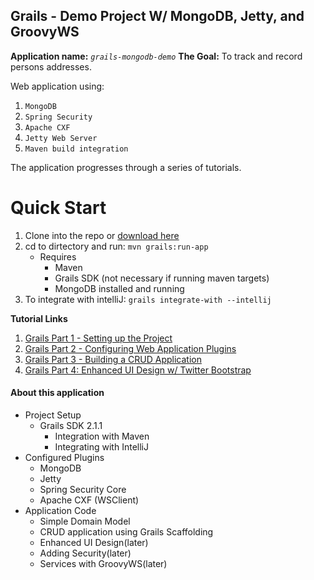 Grails - Demo Project W/ MongoDB, Jetty, and GroovyWS
-------------------------------------------------------

**Application name:** *`grails-mongodb-demo`*
**The Goal:** To track and record persons addresses.
 
Web application using:

1. `MongoDB`
2. `Spring Security`
3. `Apache CXF`
4. `Jetty Web Server`
5. `Maven build integration`
 
 The application progresses through a series of tutorials.

Quick Start
============
1. Clone into the repo or [download here](https://github.com/keaplogik/grails-mongodb-demo/zipball/master)
2. cd to dirtectory and run: `mvn grails:run-app`
	* Requires
		* Maven
		* Grails SDK (not necessary if running maven targets)
		* MongoDB installed and running
3. To integrate with intelliJ: `grails integrate-with --intellij`

**Tutorial Links**

1. [Grails Part 1 - Setting up the Project][part-one]
2. [Grails Part 2 - Configuring Web Application Plugins][part-two]
3. [Grails Part 3 - Building a CRUD Application][part-three]
4. [Grails Part 4: Enhanced UI Design w/ Twitter Bootstrap][part-four]

#### About this application
- Project Setup
  - Grails SDK 2.1.1
	- Integration with Maven
	- Integrating with IntelliJ
- Configured Plugins
	- MongoDB
	- Jetty
	- Spring Security Core
	- Apache CXF (WSClient)
- Application Code
	- Simple Domain Model
	- CRUD application using Grails Scaffolding
	- Enhanced UI Design(later)
	- Adding Security(later)
	- Services with GroovyWS(later)


[part-one]: http://keaplogik.blogspot.com/2012/10/grails-setting-up-project-on-maven-with.html
[part-two]: http://keaplogik.blogspot.com/2012/10/grails-part-2-configuring-web.html
[part-three]: http://keaplogik.blogspot.com/2012/10/grails-part-3-building-crud-application.html
[part-four]: http://keaplogik.blogspot.com/2012/10/grails-part-4-enhanced-ui-design-w.html
